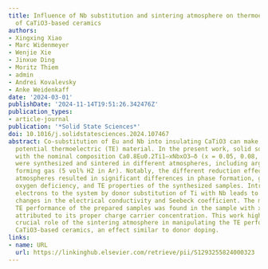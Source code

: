 ```yaml
---
title: Influence of Nb substitution and sintering atmosphere on thermoelectric properties
  of CaTiO3-based ceramics
authors:
- Xingxing Xiao
- Marc Widenmeyer
- Wenjie Xie
- Jinxue Ding
- Moritz Thiem
- admin
- Andrei Kovalevsky
- Anke Weidenkaff
date: '2024-03-01'
publishDate: '2024-11-14T19:51:26.342476Z'
publication_types:
- article-journal
publication: '*Solid State Sciences*'
doi: 10.1016/j.solidstatesciences.2024.107467
abstract: Co-substitution of Eu and Nb into insulating CaTiO3 can make it a good n-type
  potential thermoelectric (TE) material. In the present work, solid solution compounds
  with the nominal composition Ca0.8Eu0.2Ti1–xNbxO3–δ (x = 0.05, 0.08, 0.1, 0.12)
  were synthesized and sintered in different atmospheres, including argon (Ar) and
  forming gas (5 vol% H2 in Ar). Notably, the different reduction effects of these
  atmospheres resulted in significant differences in phase formation, grain size,
  oxygen deficiency, and TE properties of the synthesized samples. Introducing additional
  electrons to the system by donor substitution of Ti with Nb leads to significant
  changes in the electrical conductivity and Seebeck coefficient. The most favorable
  TE performance of the prepared samples was found in the sample with x = 0.05, primarily
  attributed to its proper charge carrier concentration. This work highlights the
  crucial role of the sintering atmosphere in manipulating the TE performance of n-type
  CaTiO3-based ceramics, an effect similar to donor doping.
links:
- name: URL
  url: https://linkinghub.elsevier.com/retrieve/pii/S1293255824000323
---
```

